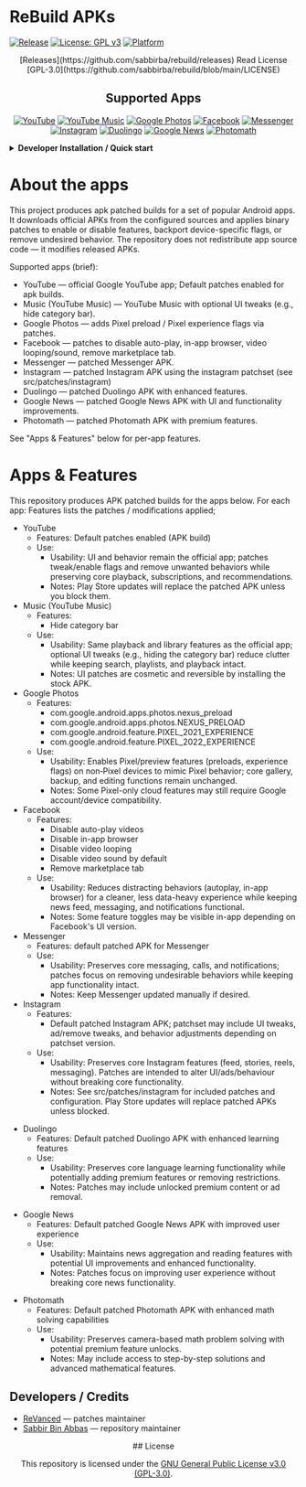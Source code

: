 # ReBuild APKs

[![Release](https://img.shields.io/github/v/release/sabbirba/rebuild?style=flat-square)](https://github.com/sabbirba/rebuild/releases)
[![License: GPL v3](https://img.shields.io/badge/License-GPLv3-blue?style=flat-square)](https://www.gnu.org/licenses/gpl-3.0.en.html)
[![Platform](https://img.shields.io/badge/Platform-Android-3ddc84?style=flat-square&logo=android&logoColor=white)](#apps--features)

<div align="center">
[Releases](https://github.com/sabbirba/rebuild/releases)
Read License [GPL-3.0](https://github.com/sabbirba/rebuild/blob/main/LICENSE)

## Supported Apps
<p>
  <a href="#youtube"><img alt="YouTube" src="https://img.shields.io/badge/-YouTube-FF0000?style=for-the-badge&logo=youtube&logoColor=white"/></a>
  <a href="#music"><img alt="YouTube Music" src="https://img.shields.io/badge/-Music-FF0000?style=for-the-badge&logo=youtubemusic&logoColor=white"/></a>
  <a href="#googlephotos"><img alt="Google Photos" src="https://img.shields.io/badge/-Photos-4285F4?style=for-the-badge&logo=googlephotos&logoColor=white"/></a>
  <a href="#facebook"><img alt="Facebook" src="https://img.shields.io/badge/-Facebook-1877F2?style=for-the-badge&logo=facebook&logoColor=white"/></a>
  <a href="#messenger"><img alt="Messenger" src="https://img.shields.io/badge/-Messenger-0084FF?style=for-the-badge&logo=messenger&logoColor=white"/></a>
  <a href="#instagram"><img alt="Instagram" src="https://img.shields.io/badge/-Instagram-E1306C?style=for-the-badge&logo=instagram&logoColor=white"/></a>
  <a href="#duolingo"><img alt="Duolingo" src="https://img.shields.io/badge/-Duolingo-58CC02?style=for-the-badge&logo=duolingo&logoColor=white"/></a>
  <a href="#googlenews"><img alt="Google News" src="https://img.shields.io/badge/-Google%20News-4285F4?style=for-the-badge&logo=googlenews&logoColor=white"/></a>
  <a href="#photomath"><img alt="Photomath" src="https://img.shields.io/badge/-Photomath-FF6B35?style=for-the-badge&logo=calculator&logoColor=white"/></a>
</p>

</div>
<details>
<summary><strong>Developer Installation / Quick start</strong></summary>

1. Clone the repo:
   ```bash
   git clone https://github.com/sabbirba/rebuild.git
   cd rebuild
   ```

2. Install [Ninja](https://ninja-build.org/) (if not already installed):
   - Using package manager (e.g., `apt`, `brew`, `choco`):
     ```bash
     # Example for Ubuntu
     sudo apt install ninja-build
     ```
   - Or download from the [Ninja releases page](https://github.com/ninja-build/ninja/releases).

3. Install [Rust](https://www.rust-lang.org/tools/install) (if not already installed):
   ```bash
   curl --proto '=https' --tlsv1.2 -sSf https://sh.rustup.rs | sh
   ```

4. Install [Android SDK Command-line Tools](https://developer.android.com/studio#command-tools) (if not already installed):
   - Download the Command-line Tools only option.
   - Extract and set up in `ANDROID_SDK_ROOT` (e.g., `~/Android/Sdk`).

5. Install required Android SDK packages:
   ```bash
   sdkmanager "platform-tools" "platforms;android-30" "build-tools;30.0.3"
   ```

6. Install [Git](https://git-scm.com/downloads) (if not already installed):
   - Download and install from the official website.

7. Install [Python 3](https://www.python.org/downloads/) (if not already installed):
   - Download and install from the official website.

8. Install [Docker](https://www.docker.com/get-started) (if not already installed):
   - Follow the official installation guide for your platform.

9. Build the project:
   ```bash
   ./build.sh
   ```

10. Find the built APKs in the `output/` directory.

</details>

# About the apps

This project produces apk patched builds for a set of popular Android apps. It downloads official APKs from the configured sources and applies binary patches to enable or disable features, backport device-specific flags, or remove undesired behavior. The repository does not redistribute app source code — it modifies released APKs.

Supported apps (brief):
- YouTube — official Google YouTube app; Default patches enabled for apk builds.
- Music (YouTube Music) — YouTube Music with optional UI tweaks (e.g., hide category bar).
- Google Photos — adds Pixel preload / Pixel experience flags via patches.
- Facebook — patches to disable auto-play, in-app browser, video looping/sound, remove marketplace tab.
- Messenger — patched Messenger APK.
- Instagram — patched Instagram APK using the instagram patchset (see src/patches/instagram)
- Duolingo — patched Duolingo APK with enhanced features.
- Google News — patched Google News APK with UI and functionality improvements.
- Photomath — patched Photomath APK with premium features.

See "Apps & Features" below for per-app features.

# Apps & Features

This repository produces APK patched builds for the apps below. For each app: Features lists the patches / modifications applied;

<a id="youtube"></a>
- YouTube
  - Features: Default patches enabled (APK build)
  - Use:
    - Usability: UI and behavior remain the official app; patches tweak/enable flags and remove unwanted behaviors while preserving core playback, subscriptions, and recommendations.
    - Notes: Play Store updates will replace the patched APK unless you block them.
<a id="music"></a>
- Music (YouTube Music)
  - Features:
    - Hide category bar
  - Use:
    - Usability: Same playback and library features as the official app; optional UI tweaks (e.g., hiding the category bar) reduce clutter while keeping search, playlists, and playback intact.
    - Notes: UI patches are cosmetic and reversible by installing the stock APK.
<a id="googlephotos"></a>
- Google Photos
  - Features:
    - com.google.android.apps.photos.nexus_preload
    - com.google.android.apps.photos.NEXUS_PRELOAD
    - com.google.android.feature.PIXEL_2021_EXPERIENCE
    - com.google.android.feature.PIXEL_2022_EXPERIENCE
  - Use:
    - Usability: Enables Pixel/preview features (preloads, experience flags) on non‑Pixel devices to mimic Pixel behavior; core gallery, backup, and editing functions remain unchanged.
    - Notes: Some Pixel-only cloud features may still require Google account/device compatibility.
<a id="facebook"></a>
- Facebook
  - Features:
    - Disable auto-play videos
    - Disable in-app browser
    - Disable video looping
    - Disable video sound by default
    - Remove marketplace tab
  - Use:
    - Usability: Reduces distracting behaviors (autoplay, in-app browser) for a cleaner, less data-heavy experience while keeping news feed, messaging, and notifications functional.
    - Notes: Some feature toggles may be visible in-app depending on Facebook's UI version.
<a id="messenger"></a>
- Messenger
  - Features: default patched APK for Messenger
  - Use:
    - Usability: Preserves core messaging, calls, and notifications; patches focus on removing undesirable behaviors while keeping app functionality intact.
    - Notes: Keep Messenger updated manually if desired.
<a id="instagram"></a>
- Instagram
  - Features:
    - Default patched Instagram APK; patchset may include UI tweaks, ad/remove tweaks, and behavior adjustments depending on patchset version.
  - Use:
    - Usability: Preserves core Instagram features (feed, stories, reels, messaging). Patches are intended to alter UI/ads/behaviour without breaking core functionality.
    - Notes: See src/patches/instagram for included patches and configuration. Play Store updates will replace patched APKs unless blocked.

<a id="duolingo"></a>
- Duolingo
  - Features: Default patched Duolingo APK with enhanced learning features
  - Use:
    - Usability: Preserves core language learning functionality while potentially adding premium features or removing restrictions.
    - Notes: Patches may include unlocked premium content or ad removal.

<a id="googlenews"></a>
- Google News
  - Features: Default patched Google News APK with improved user experience
  - Use:
    - Usability: Maintains news aggregation and reading features with potential UI improvements and enhanced functionality.
    - Notes: Patches focus on improving user experience without breaking core news functionality.

<a id="photomath"></a>
- Photomath
  - Features: Default patched Photomath APK with enhanced math solving capabilities
  - Use:
    - Usability: Preserves camera-based math problem solving with potential premium feature unlocks.
    - Notes: May include access to step-by-step solutions and advanced mathematical features.

## Developers / Credits

- [ReVanced](https://revanced.app) — patches maintainer
- [Sabbir Bin Abbas](https://sabbirba.pages.dev) — repository maintainer

<div align="center">
## License

This repository is licensed under the [GNU General Public License v3.0 (GPL-3.0)](https://github.com/sabbirba/rebuild/blob/main/LICENSE).
</div>